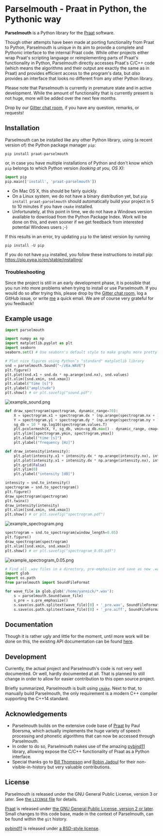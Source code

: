 # Parselmouth - Praat in Python, the Pythonic way
**Parselmouth** is a Python library for the [Praat](http://www.praat.org) software.

Though other attempts have been made at porting functionality from Praat to Python, Parselmouth is unique in its aim to provide a complete and Pythonic interface to the internal Praat code. While other projects either wrap Praat's scripting language or reimplementing parts of Praat's functionality in Python, Parselmouth directly accesses Praat's C/C++ code (which means the algorithms and their output are exactly the same as in Praat) and provides efficient access to the program's data, but *also* provides an interface that looks no different from any other Python library.

Please note that Parselmouth is currently in premature state and in active development. While the amount of functionality that is currently present is not huge, more will be added over the next few months.

Drop by our [Gitter chat room](https://gitter.im/PraatParselmouth/Lobby), if you have any question, remarks, or requests!



## Installation
Parselmouth can be installed like any other Python library, using (a recent version of) the Python package manager `pip`:
```
pip install praat-parselmouth
```
or, in case you have multiple installations of Python and don't know which `pip` belongs to which Python version *(looking at you, OS X)*:
```python
import pip
pip.main(['install', 'praat-parselmouth'])
```

- On Mac OS X, this should be fairly quickly.
- On a Linux system, we do not have a binary distribution yet, but `pip install praat-parselmouth` should automatically build your project in 5 to 10 minutes if you have `cmake` installed.
- Unfortunately, at this point in time, we do not have a Windows version available to download from the Python Package Index. Work will be done on this, and even sooner if we get feedback from interested potential Windows users ;-)


If this results in an error, try updating `pip` to the latest version by running
```
pip install -U pip
```
If you do not have `pip` installed, you follow these instructions to install pip: https://pip.pypa.io/en/stable/installing/

### Troubleshooting
Since the project is still in an early development phase, it is possible that you run into more problems when trying to install or use Parselmouth. If you would do so after trying this, please drop by the [Gitter chat room](https://gitter.im/PraatParselmouth/Lobby), log a GitHub issue, or write [me](mailto:Yannick.Jadoul@ai.vub.ac.be) a quick email. We are of course very grateful for you feedback!

## Example usage
```Python
import parselmouth

import numpy as np
import matplotlib.pyplot as plt
import seaborn
seaborn.set() # Use seaborn's default style to make graphs more pretty

# Plot nice figures using Python’s "standard" matplotlib library
snd = parselmouth.Sound("~/z6a.WAVE")
plt.figure()
plt.plot(snd.x1 + snd.dx * np.arange(snd.nx), snd.values)
plt.xlim([snd.xmin, snd.xmax])
plt.xlabel("time [s]")
plt.ylabel("amplitude")
plt.show() # or plt.savefig("sound.pdf")
```
![example_sound.png](res/images/example_sound.png)
```Python
def draw_spectrogram(spectrogram, dynamic_range=70):
    X = spectrogram.x1 + spectrogram.dx * (np.arange(spectrogram.nx + 1) - 0.5)
    Y = spectrogram.y1 + spectrogram.dy * (np.arange(spectrogram.ny + 1) - 0.5)
    sg_db = 10 * np.log10(spectrogram.values.T)
    plt.pcolormesh(X, Y, sg_db, vmin=sg_db.max() - dynamic_range, cmap='afmhot')
    plt.ylim([spectrogram.ymin, spectrogram.ymax])
    plt.xlabel("time [s]")
    plt.ylabel("frequency [Hz]")

def draw_intensity(intensity):
    plt.plot(intensity.x1 + intensity.dx * np.arange(intensity.nx), intensity.values, linewidth=3, color='w')
    plt.plot(intensity.x1 + intensity.dx * np.arange(intensity.nx), intensity.values, linewidth=1)
    plt.grid(False)
    plt.ylim(0)
    plt.ylabel("intensity [dB]")

intensity = snd.to_intensity()
spectrogram = snd.to_spectrogram()
plt.figure()
draw_spectrogram(spectrogram)
plt.twinx()
draw_intensity(intensity)
plt.xlim([snd.xmin, snd.xmax])
plt.show() # or plt.savefig("spectrogram.pdf")
```
![example_spectrogram.png](res/images/example_spectrogram.png)
```Python
spectrogram = snd.to_spectrogram(window_length=0.05)
plt.figure()
draw_spectrogram(spectrogram)
plt.xlim([snd.xmin, snd.xmax])
plt.show() # or plt.savefig("spectrogram_0.05.pdf")
```
![example_spectrogram_0.05.png](res/images/example_spectrogram_0.05.png)
```Python
# Find all .wav files in a directory, pre-emphasize and save as new .wav and .aiff file
import glob
import os.path
from parselmouth import SoundFileFormat

for wave_file in glob.glob('/home/yannick/*.wav'):
    s = parselmouth.Sound(wave_file)
    s_pre = s.pre_emphasize()
    s.save(os.path.splitext(wave_file)[0] + '_pre.wav', SoundFileFormat.WAV)
    s.save(os.path.splitext(wave_file)[0] + '_pre.aiff', SoundFileFormat.AIFF)
```

## Documentation
Though it is rather ugly and little for the moment, until more work will be done on this, the existing API documentation can be found [here](http://ai.vub.ac.be/~yajadoul/parselmouth.html).

## Development
Currently, the actual project and Parselmouth's code is not very well documented. Or well,  hardly documented at all. That is planned to still change in order to allow for easier contribution to this open source project.

Briefly summarized, Parselmouth is built using [`cmake`](https://cmake.org/). Next to that, to manually build Parselmouth, the only requirement is a modern C++ compiler supporting the C++14 standard.

## Acknowledgements
- Parselmouth builds on the extensive code base of [Praat](https://github.com/praat/praat) by Paul Boersma, which actually implements the huge variety of speech processing and phonetic algorithms that can now be accessed through Parselmouth.
- In order to do so, Parselmouth makes use of the amazing [pybind11](https://github.com/pybind/pybind11) library, allowing expose the C/C++ functionality of Praat as a Python interface.
- Special thanks go to [Bill Thompson](https://billdthompson.github.io/) and [Robin Jadoul](https://github.com/RobinJadoul/) for their non-visible-in-history but very valuable contributions.

## License
Parselmouth is released under the GNU General Public License, version 3 or later. See [the `LICENSE` file](LICENSE) for details.

[Praat](https://github.com/praat/praat) is released under [the GNU General Public License, version 2 or later](praat/main/GNU_General_Public_License.txt). Small changes to this code base, made in the context of Parselmouth, can be found within the `git` history.

[pybind11](https://github.com/pybind/pybind11) is released under [a BSD-style license](pybind11/LICENSE).
